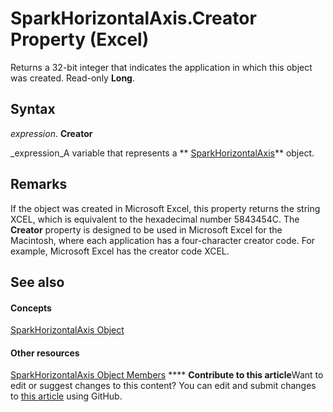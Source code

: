 
# SparkHorizontalAxis.Creator Property (Excel)

Returns a 32-bit integer that indicates the application in which this object was created. Read-only  **Long**.


## Syntax

 _expression_. **Creator**

 _expression_A variable that represents a  ** [SparkHorizontalAxis](2926cb18-c3a2-6a09-16da-ccec15c7f391.md)** object.


## Remarks

If the object was created in Microsoft Excel, this property returns the string XCEL, which is equivalent to the hexadecimal number 5843454C. The  **Creator** property is designed to be used in Microsoft Excel for the Macintosh, where each application has a four-character creator code. For example, Microsoft Excel has the creator code XCEL.


## See also


#### Concepts


 [SparkHorizontalAxis Object](2926cb18-c3a2-6a09-16da-ccec15c7f391.md)
#### Other resources


 [SparkHorizontalAxis Object Members](b9dfd1d4-a181-5d4b-b6ae-104827baf2f5.md)
****   **Contribute to this article**Want to edit or suggest changes to this content? You can edit and submit changes to  [this article](https://github.com/jhershey00/VBA_Excel_Test/OpenXMLCon/articles/2420bb92-b37e-cbd2-22d3-906cdc039afa.md) using GitHub.

